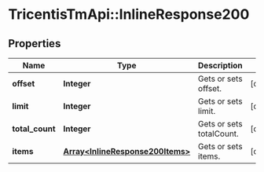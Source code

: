 # TricentisTmApi::InlineResponse200

## Properties
Name | Type | Description | Notes
------------ | ------------- | ------------- | -------------
**offset** | **Integer** | Gets or sets offset. | [optional] 
**limit** | **Integer** | Gets or sets limit. | [optional] 
**total_count** | **Integer** | Gets or sets totalCount. | [optional] 
**items** | [**Array&lt;InlineResponse200Items&gt;**](InlineResponse200Items.md) | Gets or sets items. | [optional] 

